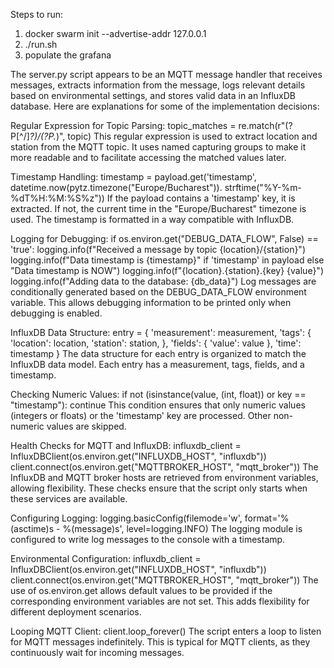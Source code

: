 Steps to run:

1. docker swarm init --advertise-addr 127.0.0.1
2. ./run.sh
3. populate the grafana


The server.py script appears to be an MQTT message handler that receives messages, 
extracts information from the message, logs relevant details based on environmental 
settings, and stores valid data in an InfluxDB database. Here are explanations for 
some of the implementation decisions:

Regular Expression for Topic Parsing:
topic_matches = re.match(r"(?P<location>[^/]*?)/(?P<station>.*)", topic)
This regular expression is used to extract location and station from the MQTT topic. 
It uses named capturing groups to make it more readable and to facilitate accessing 
the matched values later.

Timestamp Handling:
timestamp = payload.get('timestamp', datetime.now(pytz.timezone("Europe/Bucharest")).
strftime("%Y-%m-%dT%H:%M:%S%z"))
If the payload contains a 'timestamp' key, it is extracted. If not, the current time 
in the "Europe/Bucharest" timezone is used. The timestamp is formatted in a way compatible 
with InfluxDB.

Logging for Debugging:
if os.environ.get("DEBUG_DATA_FLOW", False) == 'true':
    logging.info(f"Received a message by topic {location}/{station}")
    logging.info(f"Data timestamp is {timestamp}" if 'timestamp' in payload else "Data
    timestamp is NOW")
    logging.info(f"{location}.{station}.{key} {value}")
    logging.info(f"Adding data to the database: {db_data}")
Log messages are conditionally generated based on the DEBUG_DATA_FLOW environment variable.
This allows debugging information to be printed only when debugging is enabled.

InfluxDB Data Structure:
entry = {
    'measurement': measurement,
    'tags': {
        'location': location,
        'station': station,
    },
    'fields': {
        'value': value
    },
    'time': timestamp
}
The data structure for each entry is organized to match the InfluxDB data model. Each entry
has a measurement, tags, fields, and a timestamp.

Checking Numeric Values:
if not (isinstance(value, (int, float)) or key == "timestamp"):
    continue
This condition ensures that only numeric values (integers or floats) or the 'timestamp' key
are processed. Other non-numeric values are skipped.

Health Checks for MQTT and InfluxDB:
influxdb_client = InfluxDBClient(os.environ.get("INFLUXDB_HOST", "influxdb"))
client.connect(os.environ.get("MQTTBROKER_HOST", "mqtt_broker"))
The InfluxDB and MQTT broker hosts are retrieved from environment variables, allowing
flexibility. These checks ensure that the script only starts when these services are available.

Configuring Logging:
logging.basicConfig(filemode='w', format='%(asctime)s - %(message)s', level=logging.INFO)
The logging module is configured to write log messages to the console with a timestamp.

Environmental Configuration:
influxdb_client = InfluxDBClient(os.environ.get("INFLUXDB_HOST", "influxdb"))
client.connect(os.environ.get("MQTTBROKER_HOST", "mqtt_broker"))
The use of os.environ.get allows default values to be provided if the corresponding
environment variables are not set. This adds flexibility for different deployment scenarios.

Looping MQTT Client:
client.loop_forever()
The script enters a loop to listen for MQTT messages indefinitely. This is typical for
MQTT clients, as they continuously wait for incoming messages.